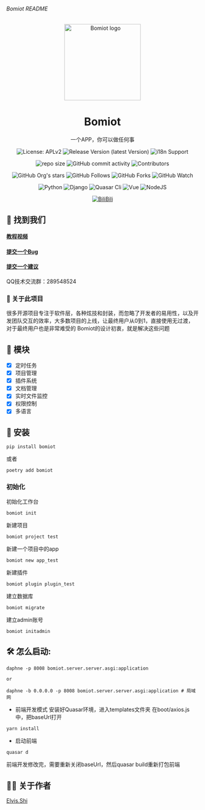 ###### Bomiot README

<div align="center">
  <img src="media/img/logo.png" alt="Bomiot logo" width="200" height="auto" />
  <h1>Bomiot</h1>
  <p>一个APP，你可以做任何事</p>

<!-- Badges -->
![License: APLv2](https://img.shields.io/github/license/Bomiot/Bomiot)
![Release Version (latest Version)](https://img.shields.io/github/v/release/Bomiot/Bomiot?color=orange&include_prereleases)
![i18n Support](https://img.shields.io/badge/i18n-Support-orange.svg)

![repo size](https://img.shields.io/github/repo-size/Bomiot/Bomiot)
![GitHub commit activity](https://img.shields.io/github/commit-activity/m/Bomiot/Bomiot)
![Contributors](https://img.shields.io/github/contributors/Bomiot/Bomiot?color=blue)

![GitHub Org's stars](https://img.shields.io/github/stars/Bomiot?style=social)
![GitHub Follows](https://img.shields.io/github/followers/Singosgu?style=social)
![GitHub Forks](https://img.shields.io/github/forks/Bomiot/Bomiot?style=social)
![GitHub Watch](https://img.shields.io/github/watchers/Bomiot/Bomiot?style=social)

![Python](https://img.shields.io/badge/Python-3.9-yellowgreen)
![Django](https://img.shields.io/badge/Django-4.2-yellowgreen)
![Quasar Cli](https://img.shields.io/badge/Quasar/cli-2.4.1-yellowgreen)
![Vue](https://img.shields.io/badge/Vue-3.4.18-yellowgreen)
![NodeJS](https://img.shields.io/badge/NodeJS-18.19.1-yellowgreen)

[![BiliBili](https://img.shields.io/badge/BiliBili-4987-red)](https://space.bilibili.com/407321291/channel/seriesdetail?sid=776320)
</div>

## :rocket: 找到我们

<h4>
  <a href="https://space.bilibili.com/407321291?spm_id_from=333.1007.0.0">教程视频</a>
</h4>
<h4>
  <a href="https://github.com/Bomiot/Bomiot/issues/new?template=bug_report.md&title=[BUG]">提交一个Bug</a>
</h4>
<h4>   
  <a href="https://github.com/Bomiot/Bomiot/issues/new?template=feature_request.md&title=[FR]">提交一个建议</a>
</h4>


QQ技术交流群：289548524

[//]: # (About the Project)
### :star2: 关于此项目

很多开源项目专注于软件层，各种炫技和封装，而忽略了开发者的易用性，以及开发团队交互的效率，大多数项目的上线，让最终用户从0到1，直接使用无过渡，对于最终用户也是非常难受的
Bomiot的设计初衷，就是解决这些问题

[//]: # (Function)
## :dart: 模块

* [x] 定时任务
* [x] 项目管理
* [x] 插件系统
* [x] 文档管理
* [x] 实时文件监控
* [x] 权限控制
* [x] 多语言

[//]: # (Install)
## :compass: 安装
~~~shell
pip install bomiot
~~~

或者

~~~shell
poetry add bomiot
~~~

### 初始化
初始化工作台
~~~shell
bomiot init
~~~

新建项目
~~~shell
bomiot project test
~~~

新建一个项目中的app
~~~shell
bomiot new app_test
~~~

新建插件
~~~shell
bomiot plugin plugin_test
~~~

建立数据库
~~~shell
bomiot migrate
~~~

建立admin账号
~~~shell
bomiot initadmin
~~~

[//]: # (start)
## :hammer_and_wrench: 怎么启动:

~~~shell
daphne -p 8008 bomiot.server.server.asgi:application

or

daphne -b 0.0.0.0 -p 8008 bomiot.server.server.asgi:application # 局域网
~~~


- 前端开发模式
安装好Quasar环境，进入templates文件夹
在boot/axios.js中，把baseUrl打开
~~~shell
yarn install
~~~

- 启动前端
~~~shell
quasar d
~~~

前端开发修改完，需要重新关闭baseUrl，然后quasar build重新打包前端

<!-- ABOUT AUTHOR -->
## :bowing_man: 关于作者

[Elvis.Shi](https://gitee.com/GreaterWMS/GreaterWMS/wikis/%E6%88%91%E6%98%AF%E5%A6%82%E4%BD%95%E4%BB%8E%E4%B8%80%E4%B8%AA%E7%89%A9%E6%B5%81%E8%8F%9C%E9%B8%9F%EF%BC%8C%E4%B8%80%E7%9B%B4%E5%81%9A%E5%88%B0500%E5%BC%BA%E4%BA%9A%E5%A4%AA%E5%8C%BAChina%20PDC%20Manager%E7%9A%84)

